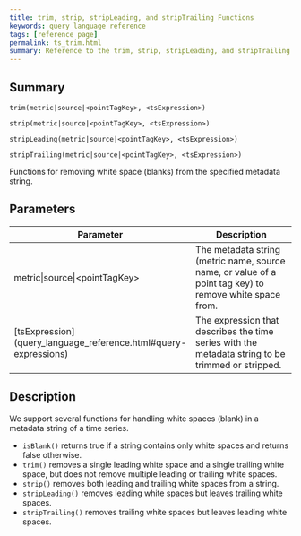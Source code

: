 ```yaml
---
title: trim, strip, stripLeading, and stripTrailing Functions
keywords: query language reference
tags: [reference page]
permalink: ts_trim.html
summary: Reference to the trim, strip, stripLeading, and stripTrailing string manipulation function
---
```

## Summary
```
trim(metric|source|<pointTagKey>, <tsExpression>)

strip(metric|source|<pointTagKey>, <tsExpression>)

stripLeading(metric|source|<pointTagKey>, <tsExpression>)

stripTrailing(metric|source|<pointTagKey>, <tsExpression>)
```

Functions for removing white space (blanks) from the specified metadata string.

## Parameters
<table style="width: 100%;">
<tbody>
<thead>
<tr><th width="30%">Parameter</th><th width="70%">Description</th></tr>
</thead>
<tr>
<td markdown="span">metric|source|&lt;pointTagKey&gt;</td>
<td>The metadata string (metric name, source name, or value of a point tag key) to remove white space from.</td></tr><tr>
<td markdown="span"> [tsExpression](query_language_reference.html#query-expressions)</td>
<td>The expression that describes the time series with the metadata string to be trimmed or stripped.</td></tr>
</tbody>
</table>

## Description

We support several functions for handling white spaces (blank) in a metadata string of a time series.

* `isBlank()` returns true if a string contains only white spaces and returns false otherwise.
* `trim()` removes a single leading white space and a single trailing white space, but does not remove multiple leading or trailing white spaces.
* `strip()` removes both leading and trailing white spaces from a string.
* `stripLeading()` removes leading white spaces but leaves trailing white spaces.
* `stripTrailing()` removes trailing white spaces but leaves leading white spaces.

<!---Example doesn't show anything you'd have to use the function...--->
